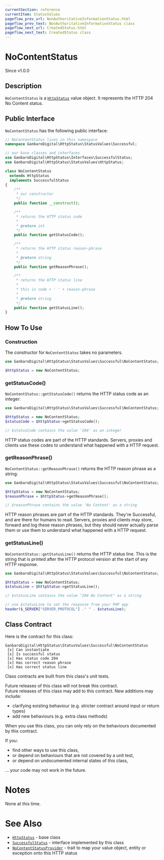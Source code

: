 ```yaml
---
currentSection: reference
currentItem: StatusValues
pageflow_prev_url: NonAuthoritativeInformationStatus.html
pageflow_prev_text: NonAuthoritativeInformationStatus class
pageflow_next_url: CreatedStatus.html
pageflow_next_text: CreatedStatus class
---
```


# NoContentStatus

<div class="callout info">
Since v1.0.0
</div>

## Description

`NoContentStatus` is a [`HttpStatus`](HttpStatus.html) value object. It represents the HTTP 204 No Content status.

## Public Interface

`NoContentStatus` has the following public interface:

```php
// NoContentStatus lives in this namespace
namespace GanbaroDigital\HttpStatus\StatusValues\Successful;

// our base classes and interfaces
use GanbaroDigital\HttpStatus\Interfaces\SuccessfulStatus;
use GanbaroDigital\HttpStatus\StatusValues\HttpStatus;

class NoContentStatus
  extends HttpStatus
  implements SuccessfulStatus
{
    /**
     * our constructor
     */
    public function __construct();

    /**
     * returns the HTTP status code
     *
     * @return int
     */
    public function getStatusCode();

    /**
     * returns the HTTP status reason-phrase
     *
     * @return string
     */
    public function getReasonPhrase();

    /**
     * returns the HTTP status line
     *
     * this is code + ' ' + reason-phrase
     *
     * @return string
     */
    public function getStatusLine();
}
```

## How To Use

### Construction

The constructor for `NoContentStatus` takes no parameters.

```php
use GanbaroDigital\HttpStatus\StatusValues\Successful\NoContentStatus;

$httpStatus = new NoContentStatus;
```

### getStatusCode()

`NoContentStatus::getStatusCode()` returns the HTTP status code as an integer:

```php
use GanbaroDigital\HttpStatus\StatusValues\Successful\NoContentStatus;

$httpStatus = new NoContentStatus;
$statusCode = $httpStatus->getStatusCode();

// $statusCode contains the value '204' as an integer
```

HTTP status codes are part of the HTTP standards. Servers, proxies and clients use these codes to understand what happened with a HTTP request.

### getReasonPhrase()

`NoContentStatus::getReasonPhrase()` returns the HTTP reason phrase as a string:

```php
use GanbaroDigital\HttpStatus\StatusValues\Successful\NoContentStatus;

$httpStatus = new NoContentStatus;
$reasonPhrase = $httpStatus->getReasonPhrase();

// $reasonPhrase contains the value 'No Content' as a string
```

HTTP reason phrases are part of the HTTP standards. They're Successful, and are there for humans to read. Servers, proxies and clients may store, forward and log these reason phrases, but they should never actually parse them or use them to understand what happened with a HTTP request.

### getStatusLine()

`NoContentStatus::getStatusLine()` returns the HTTP status line. This is the string that is printed after the HTTP protocol version at the start of any HTTP response.

```php
use GanbaroDigital\HttpStatus\StatusValues\Successful\NoContentStatus;

$httpStatus = new NoContentStatus;
$statusLine = $httpStatus->getStatusLine();

// $statusLine contains the value "204 No Content" as a string

// use $statusLine to set the response from your PHP app
header($_SERVER["SERVER_PROTOCOL"] ." " . $statusLine);
```

## Class Contract

Here is the contract for this class:

    GanbaroDigital\HttpStatus\StatusValues\Successful\NoContentStatus
     [x] Can instantiate
     [x] Is successful status
     [x] Has status code 204
     [x] Has correct reason phrase
     [x] Has correct status line

Class contracts are built from this class's unit tests.

<div class="callout success">
Future releases of this class will not break this contract.
</div>

<div class="callout info" markdown="1">
Future releases of this class may add to this contract. New additions may include:

* clarifying existing behaviour (e.g. stricter contract around input or return types)
* add new behaviours (e.g. extra class methods)
</div>

<div class="callout warning" markdown="1">
When you use this class, you can only rely on the behaviours documented by this contract.

If you:

* find other ways to use this class,
* or depend on behaviours that are not covered by a unit test,
* or depend on undocumented internal states of this class,

... your code may not work in the future.
</div>

# Notes

None at this time.

# See Also

* [`HttpStatus`](HttpStatus.html) - base class
* [`SuccessfulStatus`](SuccessfulStatus.html) - interface implemented by this class
* [`NoContentStatusProvider`](../StatusProviders/NoContentStatusProvider.html) - trait to map your value object, entity or exception onto this HTTP status
